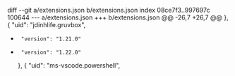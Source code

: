 diff --git a/extensions.json b/extensions.json
index 08ce7f3..997697c 100644
--- a/extensions.json
+++ b/extensions.json
@@ -26,7 +26,7 @@
     },
     {
       "uid": "jdinhlife.gruvbox",
-      "version": "1.21.0"
+      "version": "1.22.0"
     },
     {
       "uid": "ms-vscode.powershell",
